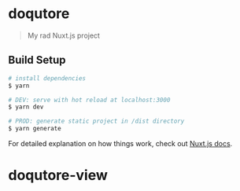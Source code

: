 # doqutore

> My rad Nuxt.js project

## Build Setup

``` bash
# install dependencies
$ yarn

# DEV: serve with hot reload at localhost:3000
$ yarn dev

# PROD: generate static project in /dist directory
$ yarn generate
```

For detailed explanation on how things work, check out [Nuxt.js docs](https://nuxtjs.org).
# doqutore-view
